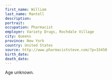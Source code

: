 ```yaml
---
first_name: William
last_name: Mantell
description: 
portrait: 
occupation: Pharmacist
employer: Variety Drugs, Rochdale Village
city: Queens
province: New York
country: United States
source: http://www.pharmaciststeve.com/?p=33450
birth_date: 
death_date: 
---
```


Age unknown.